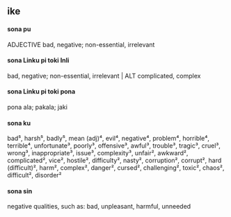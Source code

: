 ## ike

#### sona pu

ADJECTIVE bad, negative; non-essential, irrelevant

#### sona Linku pi toki Inli

bad, negative; non-essential, irrelevant | ALT complicated, complex

#### sona Linku pi toki pona

pona ala; pakala; jaki

#### sona ku

bad⁵, harsh⁵, badly⁵, mean (adj)⁴, evil⁴, negative⁴, problem⁴, horrible⁴, terrible⁴, unfortunate³, poorly³, offensive³, awful³, trouble³, tragic³, cruel³, wrong³, inappropriate³, issue³, complexity³, unfair², awkward², complicated², vice², hostile², difficulty², nasty², corruption², corrupt², hard (difficult)², harm², complex², danger², cursed², challenging², toxic², chaos², difficult², disorder²

#### sona sin

negative qualities, such as: bad, unpleasant, harmful, unneeded
